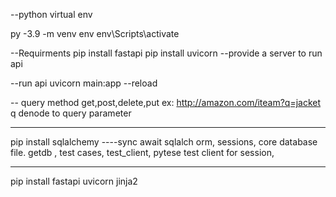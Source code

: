 --python virtual env

py -3.9 -m venv env 
 env\Scripts\activate

 --Requirments
 pip install fastapi
 pip install uvicorn  --provide a server to run api

 --run api
 uvicorn main:app --reload

 -- query method
 get,post,delete,put
ex: http://amazon.com/iteam?q=jacket
q denode to query parameter

------------
 pip install sqlalchemy
----sync await sqlalch orm, sessions, core database file. getdb , test cases, test_client, pytese test client for session,

---------
pip install fastapi uvicorn jinja2
